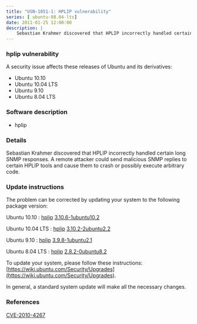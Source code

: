 ```yaml
---
title: "USN-1051-1: HPLIP vulnerability"
series: [ ubuntu-08.04-lts]
date: 2011-01-25 12:00:00
description: |
    Sebastian Krahmer discovered that HPLIP incorrectly handled certain long SNMP responses. A remote attacker could send malicious SNMP replies to certain HPLIP tools and cause them to crash or possibly execute arbitrary code. 
--- 
```

 
### hplip vulnerability

A security issue affects these releases of Ubuntu and its derivatives:

* Ubuntu 10.10
* Ubuntu 10.04 LTS
* Ubuntu 9.10
* Ubuntu 8.04 LTS

### Software description

* hplip 

### Details

Sebastian Krahmer discovered that HPLIP incorrectly handled certain long SNMP responses. A remote attacker could send malicious SNMP replies to certain HPLIP tools and cause them to crash or possibly execute arbitrary code. 

### Update instructions

The problem can be corrected by updating your system to the following package version:

Ubuntu 10.10
 : [hplip](https://launchpad.net/ubuntu/+source/hplip) <span> [3.10.6-1ubuntu10.2](https://launchpad.net/ubuntu/+source/hplip/3.10.6-1ubuntu10.2) </span> 

Ubuntu 10.04 LTS
 : [hplip](https://launchpad.net/ubuntu/+source/hplip) <span> [3.10.2-2ubuntu2.2](https://launchpad.net/ubuntu/+source/hplip/3.10.2-2ubuntu2.2) </span> 

Ubuntu 9.10
 : [hplip](https://launchpad.net/ubuntu/+source/hplip) <span> [3.9.8-1ubuntu2.1](https://launchpad.net/ubuntu/+source/hplip/3.9.8-1ubuntu2.1) </span> 

Ubuntu 8.04 LTS
 : [hplip](https://launchpad.net/ubuntu/+source/hplip) <span> [2.8.2-0ubuntu8.2](https://launchpad.net/ubuntu/+source/hplip/2.8.2-0ubuntu8.2) </span> 

To update your system, please follow these instructions: [https://wiki.ubuntu.com/Security/Upgrades](https://wiki.ubuntu.com/Security/Upgrades).

In general, a standard system update will make all the necessary changes. 

### References

 [CVE-2010-4267](http://people.ubuntu.com/~ubuntu-security/cve/CVE-2010-4267)
 
